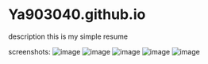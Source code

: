# Ya903040.github.io
description
this is my simple resume

  screenshots:
![image](https://user-images.githubusercontent.com/74898205/199630182-de162a6f-f552-4e03-80eb-88cfbdca7c0f.png)
![image](https://user-images.githubusercontent.com/74898205/199630297-1ddf023b-1f29-4bcd-9bf8-ffec6800baa9.png)
![image](https://user-images.githubusercontent.com/74898205/199630369-68646dcb-6a3b-4497-86cb-fe23522d4612.png)
![image](https://user-images.githubusercontent.com/74898205/199630491-e71fac52-6c34-480e-ab92-0ca8acf30017.png)
![image](https://user-images.githubusercontent.com/74898205/199630541-8cabb63e-f0ef-4d31-942b-a3fbdc800034.png)




